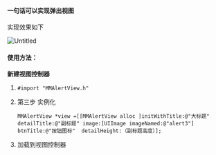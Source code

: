 #### 一句话可以实现弹出视图
实现效果如下


![Untitled](http://oluznpjl7.bkt.clouddn.com/Untitled.gif)

#### 使用方法：
**新建视图控制器**
1. `#import "MMAlertView.h"`
2. 第三步 实例化

    ```
    MMAlertView *view =[[MMAlertView alloc ]initWithTitle:@"大标题" detailTitle:@"副标题" image:[UIImage imageNamed:@"alert3"] btnTitle:@"按钮图标"  detailHeight:（副标题高度）];
    ```
3. 加载到视图控制器 






